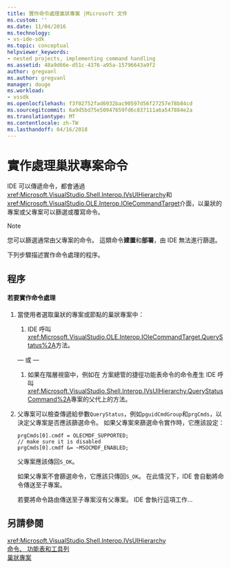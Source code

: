 ```yaml
---
title: 實作命令處理巢狀專案 |Microsoft 文件
ms.custom: ''
ms.date: 11/04/2016
ms.technology:
- vs-ide-sdk
ms.topic: conceptual
helpviewer_keywords:
- nested projects, implementing command handling
ms.assetid: 48a9d66e-d51c-4376-a95a-15796643a9f2
author: gregvanl
ms.author: gregvanl
manager: douge
ms.workload:
- vssdk
ms.openlocfilehash: f3f02752fad6932bac90597d56f27257e78b84cd
ms.sourcegitcommit: 6a9d5bd75e50947659fd6c837111a6a547884e2a
ms.translationtype: MT
ms.contentlocale: zh-TW
ms.lasthandoff: 04/16/2018
---
```

# <a name="implementing-command-handling-for-nested-projects"></a>實作處理巢狀專案命令
IDE 可以傳遞命令，都會通過<xref:Microsoft.VisualStudio.Shell.Interop.IVsUIHierarchy>和<xref:Microsoft.VisualStudio.OLE.Interop.IOleCommandTarget>介面，以巢狀的專案或父專案可以篩選或覆寫命令。  
  
> [!NOTE]
>  您可以篩選通常由父專案的命令。 這類命令**建置**和**部署**，由 IDE 無法進行篩選。  
  
 下列步驟描述實作命令處理的程序。  
  
## <a name="procedures"></a>程序  
  
#### <a name="to-implement-command-handling"></a>若要實作命令處理  
  
1.  當使用者選取巢狀的專案或節點的巢狀專案中：  
  
    1.  IDE 呼叫<xref:Microsoft.VisualStudio.OLE.Interop.IOleCommandTarget.QueryStatus%2A>方法。  
  
     — 或 —  
  
    1.  如果在階層視窗中，例如在 方案總管的捷徑功能表命令的命令產生 IDE 呼叫<xref:Microsoft.VisualStudio.Shell.Interop.IVsUIHierarchy.QueryStatusCommand%2A>專案的父代上的方法。  
  
2.  父專案可以檢查傳遞給參數`QueryStatus`，例如`pguidCmdGroup`和`prgCmds`，以決定父專案是否應該篩選命令。 如果父專案來篩選命令實作時，它應該設定：  
  
    ```  
    prgCmds[0].cmdf = OLECMDF_SUPPORTED;  
    // make sure it is disabled  
    prgCmds[0].cmdf &= ~MSOCMDF_ENABLED;  
    ```  
  
     父專案應該傳回`S_OK`。  
  
     如果父專案不會篩選命令，它應該只傳回`S_OK`。 在此情況下，IDE 會自動將命令傳送至子專案。  
  
     若要將命令路由傳送至子專案沒有父專案。 IDE 會執行這項工作...  
  
## <a name="see-also"></a>另請參閱  
 <xref:Microsoft.VisualStudio.Shell.Interop.IVsUIHierarchy>   
 [命令、 功能表和工具列](../../extensibility/internals/commands-menus-and-toolbars.md)   
 [巢狀專案](../../extensibility/internals/nesting-projects.md)